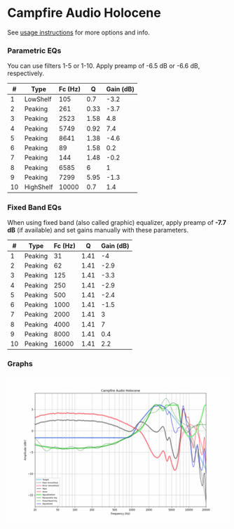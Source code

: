 # Campfire Audio Holocene
See [usage instructions](https://github.com/jaakkopasanen/AutoEq#usage) for more options and info.

### Parametric EQs
You can use filters 1-5 or 1-10. Apply preamp of -6.5 dB or -6.6 dB, respectively.

|   # | Type      |   Fc (Hz) |    Q |   Gain (dB) |
|-----|-----------|-----------|------|-------------|
|   1 | LowShelf  |       105 | 0.7  |        -3.2 |
|   2 | Peaking   |       261 | 0.33 |        -3.7 |
|   3 | Peaking   |      2523 | 1.58 |         4.8 |
|   4 | Peaking   |      5749 | 0.92 |         7.4 |
|   5 | Peaking   |      8641 | 1.38 |        -4.6 |
|   6 | Peaking   |        89 | 1.58 |         0.2 |
|   7 | Peaking   |       144 | 1.48 |        -0.2 |
|   8 | Peaking   |      6585 | 6    |         1   |
|   9 | Peaking   |      7299 | 5.95 |        -1.3 |
|  10 | HighShelf |     10000 | 0.7  |         1.4 |

### Fixed Band EQs
When using fixed band (also called graphic) equalizer, apply preamp of **-7.7 dB** (if available) and set gains manually with these parameters.

|   # | Type    |   Fc (Hz) |    Q |   Gain (dB) |
|-----|---------|-----------|------|-------------|
|   1 | Peaking |        31 | 1.41 |        -4   |
|   2 | Peaking |        62 | 1.41 |        -2.9 |
|   3 | Peaking |       125 | 1.41 |        -3.3 |
|   4 | Peaking |       250 | 1.41 |        -2.9 |
|   5 | Peaking |       500 | 1.41 |        -2.4 |
|   6 | Peaking |      1000 | 1.41 |        -1.5 |
|   7 | Peaking |      2000 | 1.41 |         3   |
|   8 | Peaking |      4000 | 1.41 |         7   |
|   9 | Peaking |      8000 | 1.41 |         0.4 |
|  10 | Peaking |     16000 | 1.41 |         2.2 |

### Graphs
![](./Campfire%20Audio%20Holocene.png)
